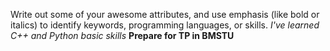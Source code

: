 Write out some of your awesome attributes, and use emphasis (like bold or italics) to identify keywords, programming languages, or skills. 
*I've learned C++ and Python basic skills*
__Prepare for TP in BMSTU__
